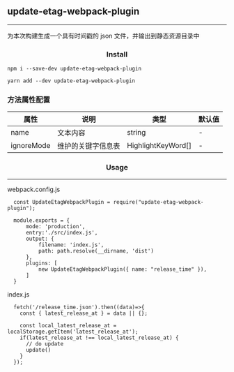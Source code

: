 ## update-etag-webpack-plugin

---

为本次构建生成一个具有时间戳的 json 文件，并输出到静态资源目录中

### <center>Install</center>

`npm i --save-dev update-etag-webpack-plugin`

`yarn add --dev update-etag-webpack-plugin`

### 方法属性配置

| 属性       | 说明               | 类型               | 默认值 |
| ---------- | ------------------ | ------------------ | ------ |
| name       | 文本内容           | string             | -      |
| ignoreMode | 维护的关键字信息表 | HighlightKeyWord[] | -      |

### <center>Usage</center>

---

webpack.config.js

```
  const UpdateEtagWebpackPlugin = require("update-etag-webpack-plugin");

  module.exports = {
      mode: 'production',
      entry:'./src/index.js',
      output: {
          filename: 'index.js',
          path: path.resolve(__dirname, 'dist')
      },
      plugins: [
          new UpdateEtagWebpackPlugin({ name: "release_time" }),
      ]
  }
```

index.js

```
  fetch('/release_time.json').then((data)=>{
    const { latest_release_at } = data || {};

    const local_latest_release_at = localStorage.getItem('latest_release_at');
    if(latest_release_at !== local_latest_release_at) {
      // do update
      update()
    }
  });
```
